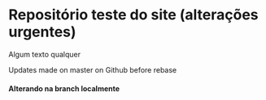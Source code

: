 # Repositório teste do site (alterações urgentes)


Algum texto qualquer

Updates made on master on Github before rebase


#### Alterando na branch localmente
